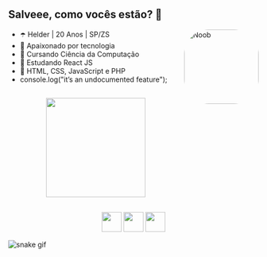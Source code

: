 ## Salveee, como vocês estão? 👋      

<img align="right" alt="Noob" height="150" style="border-radius:50px;" src="https://user-images.githubusercontent.com/124900375/219752913-2113faad-c4b4-41eb-80e6-fd5b21dafd31.gif?width=468&height=468 width=676&height=676">

- ☂️ Helder | 20 Anos | SP/ZS
- 💜 Apaixonado por tecnologia 
- 🔮 Cursando Ciência da Computação    
- 🍇 Estudando React JS 
- 👾 HTML, CSS, JavaScript e PHP 
- console.log("it’s an undocumented feature");


##

<!-- Fiquem à vontade para copiar o código se quiserem <3 -->

<div align="center">
  
  <a href="https://github.com/helderjuann">
  <img height="200em" src="https://github-readme-stats.vercel.app/api?username=helderjuann&show_icons=true&theme=nightowl"/>
 
</div> <!-- dentro dessa div fica o GitHub stats, você só precisa copiar e mudar o username -->

##

<div align="center">  <!-- dentro dessa div tem os icons das redes sociais que você pode colocar a que quiser e mudar a cor também! -->
  
  <a href="https://instagram.com/helderprado7" target="_blank"><img src="https://img.shields.io/badge/-Instagram-9370DB?style=for-the-badge&logo=instagram&logoColor=white" target="_blank" height="40em"></a>
  <a href = "mailto:contatohelderjuan@gmail.com"><img src="https://img.shields.io/badge/-Gmail-9370DB?style=for-the-badge&logo=gmail&logoColor=white" target="_blank" height="40em"></a>
  <a href="https://www.linkedin.com/in/helder-juan-933957264/" target="_blank"><img src="https://img.shields.io/badge/-LinkedIn-9370DB?style=for-the-badge&logo=linkedin&logoColor=white" target="_blank" height="40em"></a> 
  
</div>

![snake gif](https://github.com/helderjuann/helderjuann/blob/main/github-contribution-grid-snake.svg)
